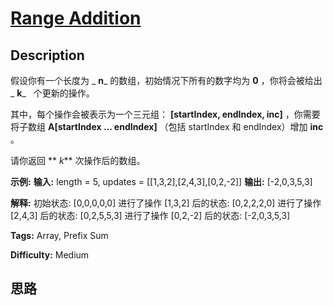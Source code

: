 # [Range Addition][title]

## Description

假设你有一个长度为  _ **n**_  的数组，初始情况下所有的数字均为  **0** ，你将会被给出  _ **k**_ ​​​​​​ _​_
个更新的操作。

其中，每个操作会被表示为一个三元组： **[startIndex, endIndex, inc]** ，你需要将子数组  **A[startIndex
... endIndex]** （包括 startIndex 和 endIndex）增加  **inc** 。

请你返回  ** _k_**  次操作后的数组。

**示例:**
            **输入:** length = 5, updates = [[1,3,2],[2,4,3],[0,2,-2]]    **输出:** [-2,0,3,5,3]    

**解释:**
            初始状态:    [0,0,0,0,0]        进行了操作 [1,3,2] 后的状态:    [0,2,2,2,0]        进行了操作 [2,4,3] 后的状态:    [0,2,5,5,3]        进行了操作 [0,2,-2] 后的状态:    [-2,0,3,5,3]    


**Tags:** Array, Prefix Sum

**Difficulty:** Medium

## 思路

[title]: https://leetcode-cn.com/problems/range-addition
